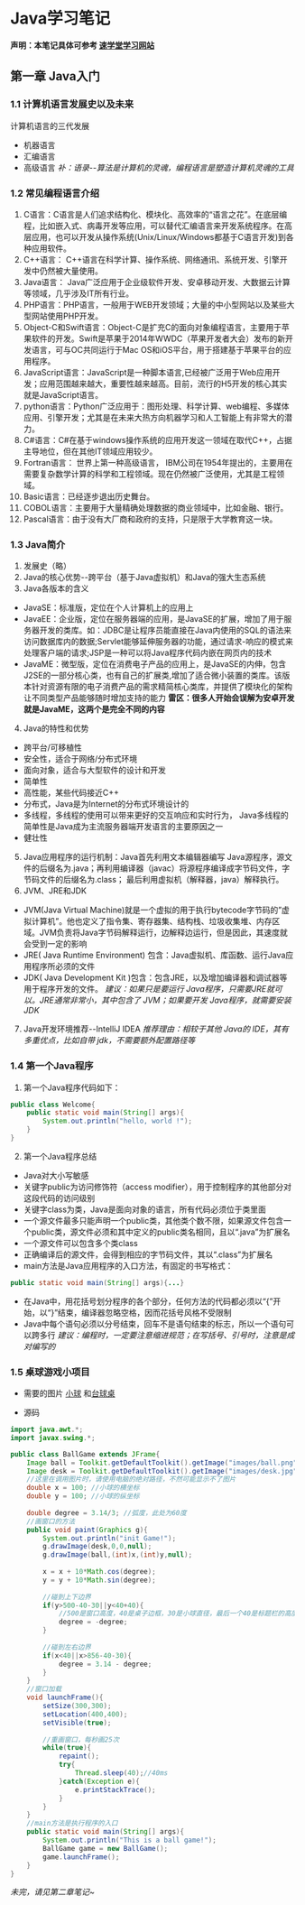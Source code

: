 # Java学习笔记
**声明：本笔记具体可参考 [速学堂学习网站](https://www.sxt.cn/Java_jQuery_in_action/History_Direction.html)**

## 第一章 Java入门
### 1.1 计算机语言发展史以及未来
计算机语言的三代发展
* 机器语言
* 汇编语言
* 高级语言
*补：语录--算法是计算机的灵魂，编程语言是塑造计算机灵魂的工具*

### 1.2 常见编程语言介绍
1. C语言：C语言是人们追求结构化、模块化、高效率的“语言之花”。在底层编程，比如嵌入式、病毒开发等应用，可以替代汇编语言来开发系统程序。在高层应用，也可以开发从操作系统(Unix/Linux/Windows都基于C语言开发)到各种应用软件。
2. C++语言： C++语言在科学计算、操作系统、网络通讯、系统开发、引擎开发中仍然被大量使用。
3. Java语言： Java广泛应用于企业级软件开发、安卓移动开发、大数据云计算等领域，几乎涉及IT所有行业。
4. PHP语言：PHP语言，一般用于WEB开发领域；大量的中小型网站以及某些大型网站使用PHP开发。
5. Object-C和Swift语言：Object-C是扩充C的面向对象编程语言，主要用于苹果软件的开发。Swift是苹果于2014年WWDC（苹果开发者大会）发布的新开发语言，可与OC共同运行于Mac OS和iOS平台，用于搭建基于苹果平台的应用程序。
6. JavaScript语言：JavaScript是一种脚本语言,已经被广泛用于Web应用开发；应用范围越来越大，重要性越来越高。目前，流行的H5开发的核心其实就是JavaScript语言。
7. python语言：Python广泛应用于：图形处理、科学计算、web编程、多媒体应用、引擎开发；尤其是在未来大热方向机器学习和人工智能上有非常大的潜力。
8. C#语言：C#在基于windows操作系统的应用开发这一领域在取代C++，占据主导地位，但在其他IT领域应用较少。
9. Fortran语言： 世界上第一种高级语言， IBM公司在1954年提出的，主要用在需要复杂数学计算的科学和工程领域。现在仍然被广泛使用，尤其是工程领域。
10. Basic语言：已经逐步退出历史舞台。
11. COBOL语言：主要用于大量精确处理数据的商业领域中，比如金融、银行。
12. Pascal语言：由于没有大厂商和政府的支持，只是限于大学教育这一块。

### 1.3  Java简介
1. 发展史（略）
2. Java的核心优势--跨平台（基于Java虚拟机）和Java的强大生态系统
3. Java各版本的含义
* JavaSE：标准版，定位在个人计算机上的应用上
* JavaEE：企业版，定位在服务器端的应用，是JavaSE的扩展，增加了用于服务器开发的类库。如：JDBC是让程序员能直接在Java内使用的SQL的语法来访问数据库内的数据;Servlet能够延伸服务器的功能，通过请求-响应的模式来处理客户端的请求;JSP是一种可以将Java程序代码内嵌在网页内的技术
* JavaME：微型版，定位在消费电子产品的应用上，是JavaSE的内伸，包含J2SE的一部分核心类，也有自己的扩展类,增加了适合微小装置的类库。该版本针对资源有限的电子消费产品的需求精简核心类库，并提供了模块化的架构让不同类型产品能够随时增加支持的能力
**雷区：很多人开始会误解为安卓开发就是JavaME，这两个是完全不同的内容**
4. Java的特性和优势
* 跨平台/可移植性
* 安全性，适合于网络/分布式环境
* 面向对象，适合与大型软件的设计和开发
* 简单性
* 高性能，某些代码接近C++
* 分布式，Java是为Internet的分布式环境设计的
* 多线程，多线程的使用可以带来更好的交互响应和实时行为， Java多线程的简单性是Java成为主流服务器端开发语言的主要原因之一
* 健壮性
5. Java应用程序的运行机制：Java首先利用文本编辑器编写 Java源程序，源文件的后缀名为.java；再利用编译器（javac）将源程序编译成字节码文件，字节码文件的后缀名为.class； 最后利用虚拟机（解释器，java）解释执行。
6. JVM、JRE和JDK
* JVM(Java Virtual Machine)就是一个虚拟的用于执行bytecode字节码的”虚拟计算机”。他也定义了指令集、寄存器集、结构栈、垃圾收集堆、内存区域。JVM负责将Java字节码解释运行，边解释边运行，但是因此，其速度就会受到一定的影响
* JRE( Java Runtime Environment) 包含：Java虚拟机、库函数、运行Java应用程序所必须的文件
* JDK( Java  Development Kit )包含：包含JRE，以及增加编译器和调试器等用于程序开发的文件。
*建议：如果只是要运行 Java程序，只需要JRE就可以。JRE通常非常小，其中包含了 JVM；如果要开发 Java程序，就需要安装 JDK*
7. Java开发环境推荐--IntelliJ IDEA
*推荐理由：相较于其他 Java的 IDE，其有多重优点，比如自带 jdk，不需要额外配置路径等*

### 1.4 第一个Java程序
1. 第一个Java程序代码如下：
```java
public class Welcome{
    public static void main(String[] args){
        System.out.println("hello, world !");
    }
}
```

2. 第一个Java程序总结
* Java对大小写敏感
* 关键字public为访问修饰符（access modifier），用于控制程序的其他部分对这段代码的访问级别
* 关键字class为类，Java是面向对象的语言，所有代码必须位于类里面
* 一个源文件最多只能声明一个public类，其他类个数不限，如果源文件包含一个public类，源文件必须和其中定义的public类名相同，且以“.java”为扩展名
* 一个源文件可以包含多个类class
* 正确编译后的源文件，会得到相应的字节码文件，其以“.class”为扩展名
* main方法是Java应用程序的入口方法，有固定的书写格式：
```java
public static void main(String[] args){...}
```
* 在Java中，用花括号划分程序的各个部分，任何方法的代码都必须以“{”开始，以“}”结束，编译器忽略空格，因而花括号风格不受限制
* Java中每个语句必须以分号结束，回车不是语句结束的标志，所以一个语句可以跨多行
*建议：编程时，一定要注意缩进规范；在写括号、引号时，注意是成对编写的*

### 1.5 桌球游戏小项目
* 需要的图片
[小球](https://www.sxt.cn/360shop/Public/admin/UEditor/20170607/1496797408773563.png) 和[台球桌](https://www.sxt.cn/360shop/Public/admin/UEditor/20170607/1496802557924525.jpg)

* 源码
```java
import java.awt.*;
import javax.swing.*;

public class BallGame extends JFrame{
	Image ball = Toolkit.getDefaultToolkit().getImage("images/ball.png");
	Image desk = Toolkit.getDefaultToolkit().getImage("images/desk.jpg");
	//这里在调用图片时，请使用电脑的绝对路径，不然可能显示不了图片
	double x = 100;	//小球的横坐标
	double y = 100;	//小球的纵坐标
	
	double degree = 3.14/3;	//弧度，此处为60度
	//画窗口的方法
	public void paint(Graphics g){
        System.out.println("init Game!");
        g.drawImage(desk,0,0,null);
        g.drawImage(ball,(int)x,(int)y,null);
        
        x = x + 10*Math.cos(degree);
        y = y + 10*Math.sin(degree);
        
        //碰到上下边界
        if(y>500-40-30||y<40+40){
        	//500是窗口高度，40是桌子边框，30是小球直径，最后一个40是标题栏的高度
            degree = -degree;
        }
        
        //碰到左右边界
        if(x<40||x>856-40-30){
            degree = 3.14 - degree;
        }
	}
    //窗口加载
    void launchFrame(){
        setSize(300,300);
        setLocation(400,400);
        setVisible(true);
        
        //重画窗口，每秒画25次
        while(true){
            repaint();
            try{
                Thread.sleep(40);//40ms
            }catch(Exception e){
                e.printStackTrace();
            }
        }
    }
    //main方法是执行程序的入口
    public static void main(String[] args){
        System.out.println("This is a ball game!");
        BallGame game = new BallGame();
        game.launchFrame();
    }
}
```
*未完，请见第二章笔记~*

